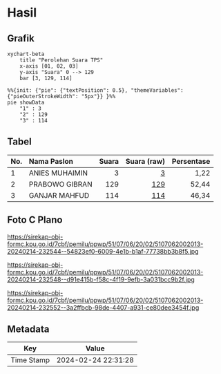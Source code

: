 # Hasil

## Grafik

```mermaid
xychart-beta
    title "Perolehan Suara TPS"
    x-axis [01, 02, 03]
    y-axis "Suara" 0 --> 129
    bar [3, 129, 114]
```

```mermaid
%%{init: {"pie": {"textPosition": 0.5}, "themeVariables": {"pieOuterStrokeWidth": "5px"}} }%%
pie showData
    "1" : 3
    "2" : 129
    "3" : 114
```

## Tabel

| No. | Nama Paslon    | Suara | Suara (raw) | Persentase |
|:--- |:-------------- | -----:| -----------:| ----------:|
| 1   | ANIES MUHAIMIN | 3     | [3][p-1]    | 1,22       |
| 2   | PRABOWO GIBRAN | 129   | [129][p-2]  | 52,44      |
| 3   | GANJAR MAHFUD  | 114   | [114][p-3]  | 46,34      |


[p-1]: https://github.com/gigit-pemilu/pemilu-2024-51-bali/blob/main/pilpres/hitung-suara/sub/51-bali/sub/07-karangasem/sub/06-bebandem/sub/2002-budakeling/sub/013-tps/sub/paslon-1.txt
[p-2]: https://github.com/gigit-pemilu/pemilu-2024-51-bali/blob/main/pilpres/hitung-suara/sub/51-bali/sub/07-karangasem/sub/06-bebandem/sub/2002-budakeling/sub/013-tps/sub/paslon-2.txt
[p-3]: https://github.com/gigit-pemilu/pemilu-2024-51-bali/blob/main/pilpres/hitung-suara/sub/51-bali/sub/07-karangasem/sub/06-bebandem/sub/2002-budakeling/sub/013-tps/sub/paslon-3.txt

## Foto C Plano

https://sirekap-obj-formc.kpu.go.id/7cbf/pemilu/ppwp/51/07/06/20/02/5107062002013-20240214-232544--54823ef0-6009-4e1b-b1af-77738bb3b8f5.jpg

https://sirekap-obj-formc.kpu.go.id/7cbf/pemilu/ppwp/51/07/06/20/02/5107062002013-20240214-232548--d91e415b-f58c-4f19-9efb-3a031bcc9b2f.jpg

https://sirekap-obj-formc.kpu.go.id/7cbf/pemilu/ppwp/51/07/06/20/02/5107062002013-20240214-232552--3a2ffbcb-98de-4407-a931-ce80dee3454f.jpg


## Metadata

| Key        | Value               |
| ---------- | ------------------- |
| Time Stamp | 2024-02-24 22:31:28 |




